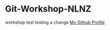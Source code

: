 # Git-Workshop-NLNZ
workshop test 
testing a change
[My Github Profile](https://github.com/ciaaic/Git-Workshop)
